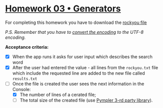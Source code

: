 ﻿# [Homework 03 • Generators](https://lms.ithillel.ua/groups/63c0179f2482232c29371552/homeworks/642f1f70ec43e654f6a9fe89)

For completing this homework you have to download the [rockyou file](https://www.google.com/url?sa=t&rct=j&q=&esrc=s&source=web&cd=&cad=rja&uact=8&ved=2ahUKEwisgfT2-ZT4AhVJxIsKHR9wB4IQFnoECAgQAQ&url=https%3A%2F%2Fgithub.com%2Fbrannondorsey%2Fnaive-hashcat%2Freleases%2Fdownload%2Fdata%2Frockyou.txt&usg=AOvVaw3snAERl1mU6Ccr4WFEazBd)

*P.S. Remember that you have to [convert the encoding](https://www.freeformatter.com/convert-file-encoding.html) to the UTF-8 encoding.* 

**Acceptance criteria:**

- [x] When the app runs it asks for user input which describes the search word
- [x] After the user had entered the value - all lines from the `rockyou.txt` file which include the requested line are added to the new file called `results.txt`
- [ ] Once the file is created the user sees the next information in the Console:
    - [x] The number of lines of a cerated file;
    - [ ] The total size of the created file (use [Pympler 3-rd party library](https://pympler.readthedocs.io/en/latest/#usage-examples)).